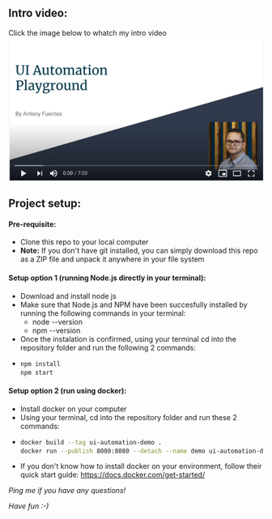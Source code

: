 ## Intro video:
Click the image below to whatch my intro video
[![Watch the video](video.png)](https://www.youtube.com/watch?v=0pTHvBf_8j0)


## Project setup:

#### Pre-requisite:
- Clone this repo to your local computer
- **Note:** If you don't have git installed, you can simply download this repo as a ZIP file and unpack it anywhere in your file system

#### Setup option 1 (running Node.js directly in your terminal):
- Download and install node js
- Make sure that Node.js and NPM have been succesfully installed by running the following commands in your terminal:
  - node --version
  - npm --version
- Once the instalation is confirmed, using your terminal cd into the repository folder and run the following 2 commands:
- ```bash
  npm install
  npm start
  ```

#### Setup option 2 (run using docker):
- Install docker on your computer
- Using your terminal, cd into the repository folder and run these 2 commands:
- ```bash
  docker build --tag ui-automation-demo .
  docker run --publish 8080:8080 --detach --name demo ui-automation-demo
  ```
- If you don't know how to install docker on your environment, follow their quick start guide: https://docs.docker.com/get-started/

_Ping me if you have any questions!_

_Have fun :-)_
